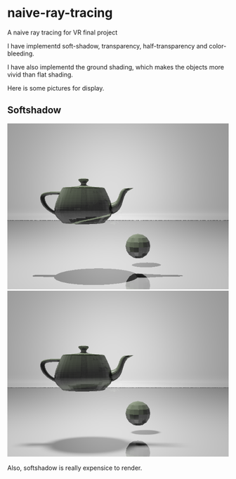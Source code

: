 # naive-ray-tracing
A naive ray tracing for VR final project

I have implementd soft-shadow, transparency, half-transparency and color-bleeding.

I have also implementd the ground shading, which makes the objects more vivid than flat shading.

Here is some pictures for display.

## Softshadow

![](1.png "without softshadow")
![](14.png "with softshadow")

Also, softshadow is really expensice to render.
